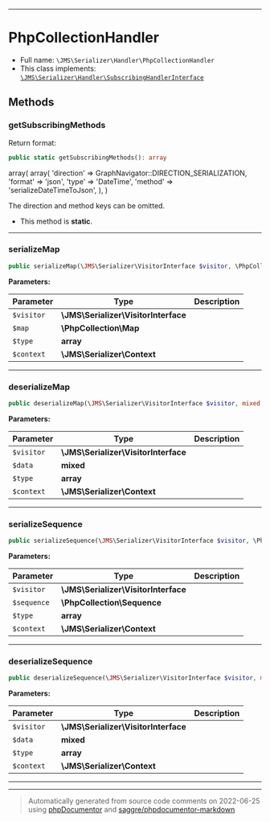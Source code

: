 ***

# PhpCollectionHandler





* Full name: `\JMS\Serializer\Handler\PhpCollectionHandler`
* This class implements:
[`\JMS\Serializer\Handler\SubscribingHandlerInterface`](./SubscribingHandlerInterface.md)




## Methods


### getSubscribingMethods

Return format:

```php
public static getSubscribingMethods(): array
```

array(
         array(
             'direction' => GraphNavigator::DIRECTION_SERIALIZATION,
             'format' => 'json',
             'type' => 'DateTime',
             'method' => 'serializeDateTimeToJson',
         ),
     )

The direction and method keys can be omitted.

* This method is **static**.







***

### serializeMap



```php
public serializeMap(\JMS\Serializer\VisitorInterface $visitor, \PhpCollection\Map $map, array $type, \JMS\Serializer\Context $context): mixed
```








**Parameters:**

| Parameter | Type | Description |
|-----------|------|-------------|
| `$visitor` | **\JMS\Serializer\VisitorInterface** |  |
| `$map` | **\PhpCollection\Map** |  |
| `$type` | **array** |  |
| `$context` | **\JMS\Serializer\Context** |  |




***

### deserializeMap



```php
public deserializeMap(\JMS\Serializer\VisitorInterface $visitor, mixed $data, array $type, \JMS\Serializer\Context $context): mixed
```








**Parameters:**

| Parameter | Type | Description |
|-----------|------|-------------|
| `$visitor` | **\JMS\Serializer\VisitorInterface** |  |
| `$data` | **mixed** |  |
| `$type` | **array** |  |
| `$context` | **\JMS\Serializer\Context** |  |




***

### serializeSequence



```php
public serializeSequence(\JMS\Serializer\VisitorInterface $visitor, \PhpCollection\Sequence $sequence, array $type, \JMS\Serializer\Context $context): mixed
```








**Parameters:**

| Parameter | Type | Description |
|-----------|------|-------------|
| `$visitor` | **\JMS\Serializer\VisitorInterface** |  |
| `$sequence` | **\PhpCollection\Sequence** |  |
| `$type` | **array** |  |
| `$context` | **\JMS\Serializer\Context** |  |




***

### deserializeSequence



```php
public deserializeSequence(\JMS\Serializer\VisitorInterface $visitor, mixed $data, array $type, \JMS\Serializer\Context $context): mixed
```








**Parameters:**

| Parameter | Type | Description |
|-----------|------|-------------|
| `$visitor` | **\JMS\Serializer\VisitorInterface** |  |
| `$data` | **mixed** |  |
| `$type` | **array** |  |
| `$context` | **\JMS\Serializer\Context** |  |




***


***
> Automatically generated from source code comments on 2022-06-25 using [phpDocumentor](http://www.phpdoc.org/) and [saggre/phpdocumentor-markdown](https://github.com/Saggre/phpDocumentor-markdown)
